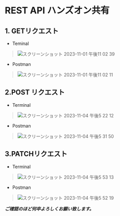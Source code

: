 # REST API ハンズオン共有
## 1. GETリクエスト
- Teminal
> ![スクリーンショット 2023-11-01 午後11 02 39](https://github.com/KIKI0911/REST_API/assets/148507850/05c32b62-ed42-43c2-9403-978a04e86506)
- Postman
> ![スクリーンショット 2023-11-01 午後11 02 11](https://github.com/KIKI0911/REST_API/assets/148507850/522cbfe6-45be-4058-9830-c955b5d3dcab)

## 2.POST リクエスト
- Terminal
> ![スクリーンショット 2023-11-04 午後5 22 12](https://github.com/KIKI0911/REST_API/assets/148507850/d9ad37a8-679b-4be5-ab94-a7c374a6c528)
- Postman
> ![スクリーンショット 2023-11-04 午後5 31 50](https://github.com/KIKI0911/REST_API/assets/148507850/45fef0e0-7d0c-4fc0-ac6d-47cb779442ce)

## 3.PATCHリクエスト
- Terminal
> ![スクリーンショット 2023-11-04 午後5 53 13](https://github.com/KIKI0911/REST_API/assets/148507850/dd2c0064-3fb4-4af4-8716-8de232b37aeb)
- Postman
> ![スクリーンショット 2023-11-04 午後5 52 19](https://github.com/KIKI0911/REST_API/assets/148507850/a9bb8b14-bc57-4c31-aed2-ac52a03d67ed)

***ご確認のほど何卒よろしくお願い致します。***





